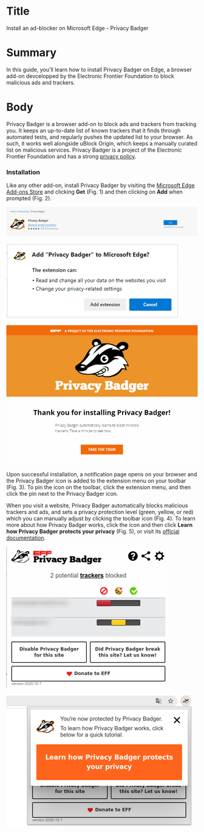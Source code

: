 # Title  #
Install an ad-blocker on Microsoft Edge - Privacy Badger

# Summary #
In this guide, you'll learn how to install Privacy Badger on Edge, a browser add-on devcelopped by the Electronic Frontier Foundation to block malicious ads and trackers.

# Body #
Privacy Badger is a browser add-on to block ads and trackers from tracking you. It keeps an up-to-date list of known trackers that it finds through automated tests, and regularly pushes the updated list to your browser. As such, it works well alongside uBlock Origin, which keeps a manually curated list on malicious services. Privacy Badger is a project of the Electronic Frontier Foundation and has a strong [privacy policy][1].

### Installation ###

Like any other add-on, install Privacy Badger by visiting the [Microsoft Edge Add-ons Store][2] and clicking **Get** (Fig. 1) and then clicking on **Add** when prompted (Fig. 2).

![Fig. 1: Download Privacy Badger](../images/Edge/badger-add.png?raw=true)

![Fig. 2: Add Privacy Badger to Edge](../images/Edge/badger-prompt.png?raw=true)

![Fig. 3: Notification of successful installation](../images/Edge/badger-notify.png?raw=true)

Upon successful installation, a notification page opens on your browser and the Privacy Badger icon is added to the extension menu on your toolbar (Fig. 3). To pin the icon on the toolbar, click the extension menu, and then click the pin next to the Privacy Badger icon. 

When you visit a website, Privacy Badger automatically blocks malicious trackers and ads, and sets a privacy protection level (green, yellow, or red) which you can manually adjust by clicking the toolbar icon (Fig. 4). To learn more about how Privacy Badger works, click the icon and then click **Learn how Privacy Badger protects your privacy** (Fig. 5), or visit its [official documentation][3].

![Fig. 4: Privacy Badger pop-up interface](../images/Edge/badger-test.png?raw=true)

![Fig. 5: Learn more about Privacy Badger](../images/Edge/badger-learn.png?raw=true)

[1]: https://www.eff.org/code/privacy/policy

[2]: https://microsoftedge.microsoft.com/addons/detail/privacy-badger/mkejgcgkdlddbggjhhflekkondicpnop

[3]: https://privacybadger.org/
